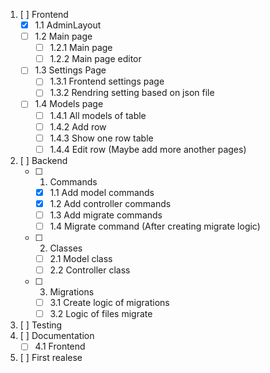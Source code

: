 1. [ ] Frontend
    - [X] 1.1 AdminLayout
    - [ ] 1.2 Main page 
        - [ ] 1.2.1 Main page
        - [ ] 1.2.2 Main page editor
    - [ ] 1.3 Settings Page
        - [ ] 1.3.1 Frontend settings page
        - [ ] 1.3.2 Rendring setting based on json file
    - [ ] 1.4 Models page
        - [ ] 1.4.1 All models of table 
        - [ ] 1.4.2 Add row
        - [ ] 1.4.3 Show one row table
        - [ ] 1.4.4 Edit row
    (Maybe add more another pages)
2. [ ] Backend
    - [ ] 1. Commands
        - [X] 1.1 Add model commands
        - [X] 1.2 Add controller commands
        - [ ] 1.3 Add migrate commands
        - [ ] 1.4 Migrate command (After creating migrate logic)
    - [ ] 2. Classes
        - [ ] 2.1 Model class
        - [ ] 2.2 Controller class
    - [ ] 3. Migrations
        - [ ] 3.1 Create logic of migrations
        - [ ] 3.2 Logic of files migrate
3. [ ] Testing
4. [ ] Documentation
    - [ ] 4.1 Frontend
5. [ ] First realese